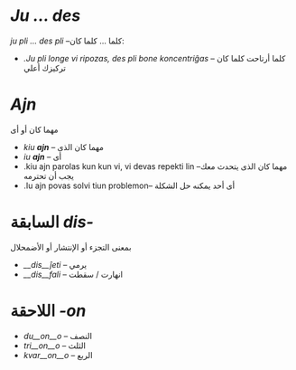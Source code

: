 # *Ju … des*

*ju pli … des pli* –كلما … كلما كان:

- *.Ju pli longe vi ripozas, des pli bone koncentriĝas* – كلما أرتاحت كلما كان تركيزك أعلي
 

# *Ajn*
 
مهما كان أو أى 
- *kiu __ajn__* – مهما كان الذى
- *iu __ajn__* – أى 
- .kiu ajn parolas kun kun vi, vi devas repekti lin –مهما كان الذى يتحدث معك يجب أن تحترمه 
- .Iu ajn povas solvi tiun problemon– أى أحد يمكنه حل الشكلة 

# السابقة *dis-*

بمعنى التجزء أو الإنتشار أو الأضمحلال
- *__dis__ĵeti* – يرمي 
- *__dis__fali* – انهارت / سقطت
 

# اللاحقة *-on*


- *du__on__o* – النصف 
- *tri__on__o* – الثلث
- *kvar__on__o* – الربع 
 
